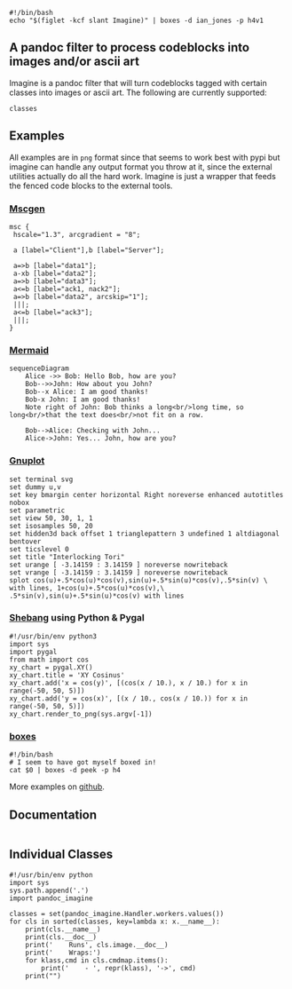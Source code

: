 
```{.shebang im_out="stdout"}
#!/bin/bash
echo "$(figlet -kcf slant Imagine)" | boxes -d ian_jones -p h4v1
```

## A pandoc filter to process codeblocks into images and/or ascii art

Imagine is a pandoc filter that will turn codeblocks tagged with certain
classes into images or ascii art. The following are currently supported:

```imagine
classes
```

## Examples

All examples are in `png` format since that seems to work best with pypi but
imagine can handle any output format you throw at it, since the external
utilities actually do all the hard work.  Imagine is just a wrapper that feeds
the fenced code blocks to the external tools.

### [Mscgen](http://www.mcternan.me.uk/mscgen/)

```{.mscgen im_out="img,fcb" im_fmt="png"}
msc {
 hscale="1.3", arcgradient = "8";

 a [label="Client"],b [label="Server"];

 a=>b [label="data1"];
 a-xb [label="data2"];
 a=>b [label="data3"];
 a<=b [label="ack1, nack2"];
 a=>b [label="data2", arcskip="1"];
 |||;
 a<=b [label="ack3"];
 |||;
}
```

### [Mermaid](https://github.com/mermaidjs/mermaid.cli)

```{.mermaid im_opt="-H 300" im_fmt="png" im_out="img,fcb"}
sequenceDiagram
    Alice ->> Bob: Hello Bob, how are you?
    Bob-->>John: How about you John?
    Bob--x Alice: I am good thanks!
    Bob-x John: I am good thanks!
    Note right of John: Bob thinks a long<br/>long time, so long<br/>that the text does<br/>not fit on a row.

    Bob-->Alice: Checking with John...
    Alice->John: Yes... John, how are you?
```

### [Gnuplot](http://www.gnuplot.info)

```{.gnuplot im_fmt="png" im_out="img,fcb"}
set terminal svg
set dummy u,v
set key bmargin center horizontal Right noreverse enhanced autotitles nobox
set parametric
set view 50, 30, 1, 1
set isosamples 50, 20
set hidden3d back offset 1 trianglepattern 3 undefined 1 altdiagonal bentover
set ticslevel 0
set title "Interlocking Tori"
set urange [ -3.14159 : 3.14159 ] noreverse nowriteback
set vrange [ -3.14159 : 3.14159 ] noreverse nowriteback
splot cos(u)+.5*cos(u)*cos(v),sin(u)+.5*sin(u)*cos(v),.5*sin(v) \
with lines, 1+cos(u)+.5*cos(u)*cos(v),\
.5*sin(v),sin(u)+.5*sin(u)*cos(v) with lines
```


### [Shebang](http://www.google.com/search?q=linux+shebang) using Python & Pygal

```{.shebang im_fmt="png" im_out="img,fcb"}
#!/usr/bin/env python3
import sys
import pygal
from math import cos
xy_chart = pygal.XY()
xy_chart.title = 'XY Cosinus'
xy_chart.add('x = cos(y)', [(cos(x / 10.), x / 10.) for x in range(-50, 50, 5)])
xy_chart.add('y = cos(x)', [(x / 10., cos(x / 10.)) for x in range(-50, 50, 5)])
xy_chart.render_to_png(sys.argv[-1])
```

### [boxes](http://boxes.thomasjensen.com)

```{.shebang im_out="stdout,fcb"}
#!/bin/bash
# I seem to have got myself boxed in!
cat $0 | boxes -d peek -p h4
```

More examples on [github](https://github.com/hertogp/imagine/examples).

## Documentation

```imagine
```

## Individual Classes

```{.shebang im_out="stdout"}
#!/usr/bin/env python
import sys
sys.path.append('.')
import pandoc_imagine

classes = set(pandoc_imagine.Handler.workers.values())
for cls in sorted(classes, key=lambda x: x.__name__):
    print(cls.__name__)
    print(cls.__doc__)
    print('    Runs', cls.image.__doc__)
    print('    Wraps:')
    for klass,cmd in cls.cmdmap.items():
        print('    - ', repr(klass), '->', cmd)
    print("")
```
